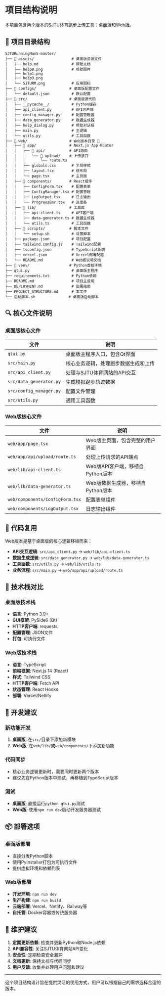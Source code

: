 # 项目结构说明

本项目包含两个版本的SJTU体育跑步上传工具：桌面版和Web版。

## 📁 项目目录结构

```
SJTURunningMan5-master/
├── 📁 assets/                 # 桌面版资源文件
│   ├── help.md               # 帮助文档
│   ├── help0.png             # 帮助图片
│   ├── help1.png
│   ├── help3.png
│   └── SJTURM.png            # 应用图标
├── 📁 configs/               # 桌面版配置文件
│   └── default.json          # 默认配置
├── 📁 src/                   # 桌面版源代码
│   ├── __pycache__/          # Python缓存
│   ├── api_client.py         # API客户端
│   ├── config_manager.py     # 配置管理器
│   ├── data_generator.py     # 数据生成器
│   ├── help_dialog.py        # 帮助对话框
│   ├── main.py               # 主逻辑
│   └── utils.py              # 工具函数
├── 📁 web/                   # Web版本目录 🌟
│   ├── 📁 app/               # Next.js App Router
│   │   ├── 📁 api/           # API路由
│   │   │   └── 📁 upload/    # 上传接口
│   │   │       └── route.ts
│   │   ├── globals.css       # 全局样式
│   │   ├── layout.tsx        # 根布局
│   │   └── page.tsx          # 主页面
│   ├── 📁 components/        # React组件
│   │   ├── ConfigForm.tsx    # 配置表单
│   │   ├── ConfigManager.tsx # 配置管理
│   │   ├── LogOutput.tsx     # 日志输出
│   │   └── ProgressBar.tsx   # 进度条
│   ├── 📁 lib/               # 工具库
│   │   ├── api-client.ts     # API客户端
│   │   ├── data-generator.ts # 数据生成器
│   │   └── utils.ts          # 工具函数
│   ├── 📁 scripts/           # 脚本文件
│   │   └── setup.sh          # 设置脚本
│   ├── package.json          # 项目配置
│   ├── tailwind.config.js    # Tailwind配置
│   ├── tsconfig.json         # TypeScript配置
│   ├── vercel.json           # Vercel部署配置
│   └── README.md             # Web版说明文档
├── 📁 venv/                  # Python虚拟环境
├── qtui.py                   # 桌面版主程序
├── requirements.txt          # Python依赖
├── README.md                 # 项目主说明
├── DEPLOYMENT.md             # 部署指南
├── PROJECT_STRUCTURE.md      # 本文件
└── 启动脚本.sh               # 桌面版启动脚本
```

## 🔍 核心文件说明

### 桌面版核心文件

| 文件 | 说明 |
|------|------|
| `qtui.py` | 桌面版主程序入口，包含Qt界面 |
| `src/main.py` | 核心业务逻辑，处理跑步数据生成和上传 |
| `src/api_client.py` | 处理与SJTU体育网站的API交互 |
| `src/data_generator.py` | 生成模拟跑步轨迹数据 |
| `src/config_manager.py` | 配置文件管理 |
| `src/utils.py` | 通用工具函数 |

### Web版核心文件

| 文件 | 说明 |
|------|------|
| `web/app/page.tsx` | Web版主页面，包含完整的用户界面 |
| `web/app/api/upload/route.ts` | 处理上传请求的API端点 |
| `web/lib/api-client.ts` | Web版API客户端，移植自Python版本 |
| `web/lib/data-generator.ts` | Web版数据生成器，移植自Python版本 |
| `web/components/ConfigForm.tsx` | 配置表单组件 |
| `web/components/LogOutput.tsx` | 日志输出组件 |

## 🔄 代码复用

Web版本是基于桌面版的核心逻辑移植而来：

- **API交互逻辑**: `src/api_client.py` → `web/lib/api-client.ts`
- **数据生成逻辑**: `src/data_generator.py` → `web/lib/data-generator.ts`
- **工具函数**: `src/utils.py` → `web/lib/utils.ts`
- **业务流程**: `src/main.py` → `web/app/api/upload/route.ts`

## 🎨 技术栈对比

### 桌面版技术栈
- **语言**: Python 3.9+
- **GUI框架**: PySide6 (Qt)
- **HTTP客户端**: requests
- **配置管理**: JSON文件
- **打包**: 可执行文件

### Web版技术栈
- **语言**: TypeScript
- **前端框架**: Next.js 14 (React)
- **样式**: Tailwind CSS
- **HTTP客户端**: Fetch API
- **状态管理**: React Hooks
- **部署**: Vercel/Netlify

## 🚀 开发建议

### 新功能开发
1. **桌面版**: 在`src/`目录下添加新模块
2. **Web版**: 在`web/lib/`或`web/components/`下添加新功能

### 代码同步
- 核心业务逻辑更新时，需要同时更新两个版本
- 建议先在Python版本中测试，再移植到TypeScript版本

### 测试
- **桌面版**: 直接运行`python qtui.py`测试
- **Web版**: 使用`npm run dev`启动开发服务器测试

## 📦 部署选项

### 桌面版部署
- 直接分发Python脚本
- 使用PyInstaller打包为可执行文件
- 提供虚拟环境和依赖列表

### Web版部署
- **开发环境**: `npm run dev`
- **生产构建**: `npm run build`
- **云端部署**: Vercel、Netlify、Railway等
- **自托管**: Docker容器或传统服务器

## 🔧 维护建议

1. **定期更新依赖**: 检查并更新Python和Node.js依赖
2. **API兼容性**: 关注SJTU体育网站API变化
3. **安全性**: 定期检查安全漏洞
4. **文档更新**: 保持文档与代码同步
5. **用户反馈**: 收集并处理用户问题和建议

---

这个项目结构设计旨在提供灵活的使用方式，用户可以根据自己的需求选择合适的版本。
